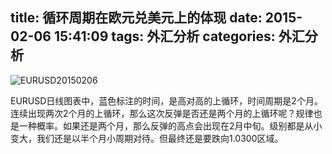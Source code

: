 title: 循环周期在欧元兑美元上的体现
date: 2015-02-06 15:41:09
tags: 外汇分析
categories: 外汇分析
---
![EURUSD20150206](http://eurusd.qiniudn.com/2015-02-06.png)

EURUSD日线图表中，蓝色标注的时间，是高对高的上循环，时间周期是2个月。
连续出现两次2个月的上循环，那么这次反弹是否还是两个月的上循环呢？规律也是一种概率。如果还是两个月，那么反弹的高点会出现在2月中旬。级别都是从小变大，我们还是以半个月小周期对待。但最终还是要跌向1.0300区域。<!--more-->

